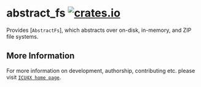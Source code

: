 # abstract_fs [![crates.io](https://img.shields.io/crates/v/abstract_fs)](https://crates.io/crates/abstract_fs)

<!-- cargo-rdme start -->

Provides [`AbstractFs`], which abstracts over on-disk, in-memory, and ZIP file systems.

<!-- cargo-rdme end -->

## More Information

For more information on development, authorship, contributing etc. please visit [`ICU4X home page`](https://github.com/unicode-org/icu4x).
